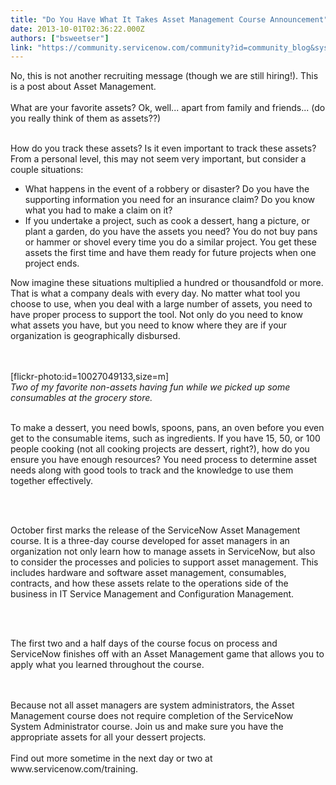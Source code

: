 ```yaml
---
title: "Do You Have What It Takes Asset Management Course Announcement"
date: 2013-10-01T02:36:22.000Z
authors: ["bsweetser"]
link: "https://community.servicenow.com/community?id=community_blog&sys_id=dbdc6a65dbd0dbc01dcaf3231f9619ee"
---
```

<p>No, this is not another recruiting message (though we are still hiring!). This is a post about Asset Management.<br/><br/>What are your favorite assets? Ok, well... apart from family and friends... (do you really think of them as assets??)<br/><br/></p><p>How do you track these assets? Is it even important to track these assets? From a personal level, this may not seem very important, but consider a couple situations:<br/></p><ul><li>What happens in the event of a robbery or disaster? Do you have the supporting information you need for an insurance claim? Do you know what you had to make a claim on it?</li><li>If you undertake a project, such as cook a dessert, hang a picture, or plant a garden, do you have the assets you need? You do not buy pans or hammer or shovel every time you do a similar project. You get these assets the first time and have them ready for future projects when one project ends.</li></ul><p>Now imagine these situations multiplied a hundred or thousandfold or more. That is what a company deals with every day. No matter what tool you choose to use, when you deal with a large number of assets, you need to have proper process to support the tool. Not only do you need to know what assets you have, but you need to know where they are if your organization is geographically disbursed.</p><br/><br/><span>[flickr-photo:id=10027049133,size=m]</span><br/><em>Two of my favorite non-assets having fun while we picked up some consumables at the grocery store.</em><br/><br/><p>To make a dessert, you need bowls, spoons, pans, an oven before you even get to the consumable items, such as ingredients. If you have 15, 50, or 100 people cooking (not all cooking projects are dessert, right?), how do you ensure you have enough resources? You need process to determine asset needs along with good tools to track and the knowledge to use them together effectively.</p><br/><br/><p>October first marks the release of the ServiceNow Asset Management course. It is a three-day course developed for asset managers in an organization not only learn how to manage assets in ServiceNow, but also to consider the processes and policies to support asset management. This includes hardware and software asset management, consumables, contracts, and how these assets relate to the operations side of the business in IT Service Management and Configuration Management.</p><br/><br/><p>The first two and a half days of the course focus on process and ServiceNow finishes off with an Asset Management game that allows you to apply what you learned throughout the course.</p><br/><br/><span>Because not all asset managers are system administrators, the Asset Management course does not require completion of the ServiceNow System Administrator course. Join us and make sure you have the appropriate assets for all your dessert projects.</span><br/><br/><span>Find out more sometime in the next day or two at www.servicenow.com/training.</span>